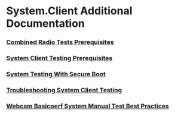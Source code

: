 # System.Client Additional Documentation
### [Combined Radio Tests Prerequisites](combined_radio_tests_prerequisites.md)
### [System Client Testing Prerequisites](system_client_testing_prerequisites.md)
### [System Testing With Secure Boot](system_testing_with_secure_boot.md)
### [Troubleshooting System Client Testing](troubleshooting_system_client_testing.md)
### [Webcam Basicperf System  Manual  Test Best Practices](webcam_basicperf_system__manual__test_best_practices.md)
